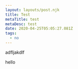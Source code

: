```yaml
---
layout: layouts/post.njk
title: Test
metaTitle: test
metaDesc: test
date: 2020-04-25T05:05:27.081Z
tags:
  - no
---
```

adfljakdlf



hello